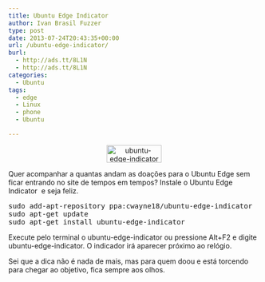 ```yaml
---
title: Ubuntu Edge Indicator
author: Ivan Brasil Fuzzer
type: post
date: 2013-07-24T20:43:35+00:00
url: /ubuntu-edge-indicator/
burl:
  - http://ads.tt/8L1N
  - http://ads.tt/8L1N
categories:
  - Ubuntu
tags:
  - edge
  - Linux
  - phone
  - Ubuntu

---
```

<p style="text-align: center;">
  <a href="http://www.ubuntero.com.br/wp-content/uploads/2013/07/ubuntu-edge-indicator.png"><img class="alignnone size-full wp-image-5824" alt="ubuntu-edge-indicator" src="http://www.ubuntero.com.br/wp-content/uploads/2013/07/ubuntu-edge-indicator.png" width="110" height="35" /></a>
</p>

Quer acompanhar a quantas andam as doações para o Ubuntu Edge sem ficar entrando no site de tempos em tempos? Instale o Ubuntu Edge Indicator  e seja feliz.

<pre class="brush:shell">sudo add-apt-repository ppa:cwayne18/ubuntu-edge-indicator
sudo apt-get update
sudo apt-get install ubuntu-edge-indicator</pre>

Execute pelo terminal o ubuntu-edge-indicator ou pressione Alt+F2 e digite ubuntu-edge-indicator. O indicador irá aparecer próximo ao relógio.

Sei que a dica não é nada de mais, mas para quem doou e está torcendo para chegar ao objetivo, fica sempre aos olhos.